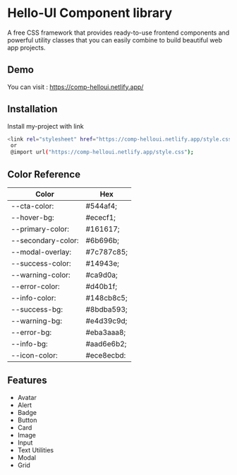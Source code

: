
# Hello-UI Component library

A free CSS framework that provides ready-to-use frontend components and powerful utility classes that you can easily combine to build beautiful web app projects.


## Demo

You can visit : https://comp-helloui.netlify.app/


## Installation

Install my-project with link

```bash
<link rel="stylesheet" href="https://comp-helloui.netlify.app/style.css">
 or
 @import url("https://comp-helloui.netlify.app/style.css");
```
    
## Color Reference

| Color             | Hex                                                                |
| ----------------- | ------------------------------------------------------------------ |
| --cta-color:       | #544af4;  |
| --hover-bg:        | #ececf1;  |
| --primary-color:   | #161617;  |
| --secondary-color: | #6b696b;  |
| --modal-overlay:   | #7c787c85;|
| --success-color:   | #14943e;  |
| --warning-color:   | #ca9d0a;  |
| --error-color:     | #d40b1f;  |
| --info-color:      | #148cb8c5;|
| --success-bg:      | #8bdba593;|
| --warning-bg:      | #e4d39c9d;|
| --error-bg:        | #eba3aaa8;|
| --info-bg:         | #aad6e6b2;|
| --icon-color:      | #ece8ecbd:|

## Features

- Avatar 
- Alert
- Badge
- Button
- Card
- Image
- Input
- Text Utilities
- Modal
- Grid